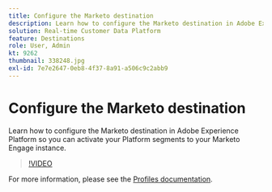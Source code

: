 ```yaml
---
title: Configure the Marketo destination
description: Learn how to configure the Marketo destination in Adobe Experience Platform so you can activate your Platform segments to your Marketo Engage instance.
solution: Real-time Customer Data Platform
feature: Destinations
role: User, Admin
kt: 9262
thumbnail: 338248.jpg
exl-id: 7e7e2647-0eb8-4f37-8a91-a506c9c2abb9
---
```

# Configure the Marketo destination

Learn how to configure the Marketo destination in Adobe Experience Platform so you can activate your Platform segments to your Marketo Engage instance.

>[!VIDEO](https://video.tv.adobe.com/v/338248?quality=12&learn=on)

For more information, please see the [Profiles documentation](https://experienceleague.adobe.com/docs/experience-platform/rtcdp/profile/profile-browse.html).
